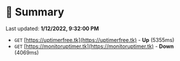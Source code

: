 # 📖 Summary
Last updated: **1/12/2022, 9:32:00 PM**

- `GET` [https://uptimerfree.tk](https://uptimerfree.tk) - **Up** (5355ms)
- `GET` [https://monitoruptimer.tk](https://monitoruptimer.tk) - **Down** (4069ms)
